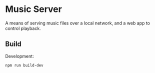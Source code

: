 # Music Server

A means of serving music files over a local network, and a web app to control playback.

## Build

Development:

```
npm run build-dev
```
